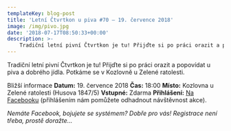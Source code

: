 ```yaml
---
templateKey: blog-post
title: 'Letní Čtvrtkon u piva #70 – 19. července 2018'
image: /img/pivo.jpg
date: '2018-07-17T08:50:33+00:00'
description: >-
    Tradiční letní pivní Čtvrtkon je tu! Přijďte si po práci orazit a popovídat u piva a dobrého jídla. Potkáme se v Kozlovně u Zelené ratolesti.Bližší informaceDatum: 19. července 2018Čas: 18:00Místo: Kozlovna...
---
```

[](http://ctvrtkon.cz/wp-content/uploads/pivo.jpg)

Tradiční letní pivní Čtvrtkon je tu! Přijďte si po práci orazit a popovídat u piva a dobrého jídla. Potkáme se v Kozlovně u Zelené ratolesti.

Bližší informace **Datum:** 19. července 2018 **Čas:** 18:00 **Místo:** Kozlovna u Zelené ratolesti (Husova 1847/5) **Vstupné:** Zdarma **Přihlášení:** [Na Facebooku](https://www.facebook.com/events/981845448644135/) (přihlášením nám pomůžete odhadnout návštěvnost akce).

_Nemáte Facebook, bojujete se systémem? Dobře pro vás! Registrace není třeba, prostě doražte…_